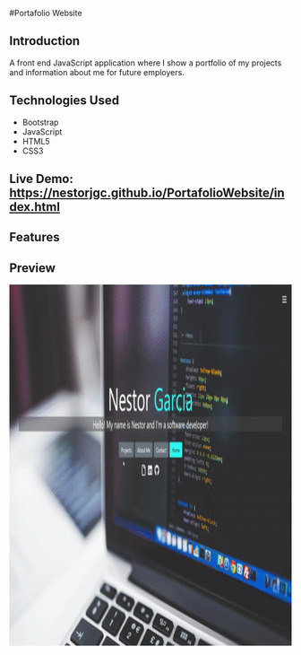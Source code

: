 #Portafolio Website

## Introduction


A front end JavaScript application where I show a portfolio of my projects and information about me for future employers.

## Technologies Used
- Bootstrap
- JavaScript
- HTML5
- CSS3

## Live Demo:  https://nestorjgc.github.io/PortafolioWebsite/index.html

## Features

## Preview

<img style="-webkit-user-select: none;margin: auto;cursor: zoom-in;background-color: hsl(0, 0%, 90%);transition: background-color 300ms;" src="https://github.com/nestorjgc/PortafolioWebsite/blob/main/imgs/Portafolio-gif.gif" width="1102" height="644">
